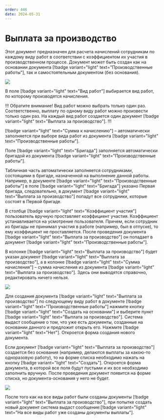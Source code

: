 ```yaml
---
order: 446
date: 2024-05-31
---
```


# Выплата за производство

Этот документ предназначен для расчета начислений сотрудникам по каждому виду работ в соответствии с коэффициентом их участия в производственном процессе. Документ может быть создан как на основании документа [!badge variant="light" text="Производственные работы"], так и самостоятельным документом (без основания).


![](/images/производство/пр4.jpg)

В поле [!badge variant="light" text="Вид работ"] выбирается вид работ, по которому производятся начисления.

!!!
Обратите внимание! Вид работ можно выбрать только один раз. Соответственно, выплату по 
одному виду работ можно произвести только один раз. На каждый вид работ создается один
документ [!badge variant="light" text="Выплата за производство"].
!!!

[!badge variant="light" text="Сумма к начислению"] –  автоматически заполняется при выборе вида работ из документа 
[!badge variant="light" text="Производственные работы"].

Поле [!badge variant="light" text="Бригада"] заполняется автоматически бригадой из документа [!badge variant="light" text="Производственные работы"].

Табличная часть автоматически заполняется сотрудниками, состоящими в бригаде, назначенной на 
выполнение данной работы. Например, в документе [!badge variant="light" text="Производственные работы"] в поле [!badge variant="light" text="Бригада"] указано Первая бригада, следовательно, в документ [!badge variant="light" text="Выплата за производство"] попадут все сотрудники, которые состоят в Первой бригаде.

В столбце [!badge variant="light" text="Коэффициент участия"] пользователь вручную проставляет коэффициент участия.
Коэффициент устанавливается на усмотрение пользователя. Причем, если сотрудник из бригады не принимал участия в работе (например, был в отпуске), то ему коэффициент не проставляется. После проведения документа [!badge variant="light" text="Выплата за производство"] он попадает в документ [!badge variant="light" text="Производственные работы"].

В колонке [!badge variant="light" text="Выплата за производство"] будет указан документ [!badge variant="light" text="Выплата за производство"], а в колонке [!badge variant="light" text="Сумма начисления"] – сумма начисления из документа [!badge variant="light" text="Выплата за производство"]. Здесь они выводятся справочно, редактировать ничего нельзя.

![](/images/производство/пр0.gif)

Для создания документа [!badge variant="light" text="Выплата за производство"] по следующему виду работ в документе 
[!badge variant="light" text="Производственные работы"] нажмите кнопку [!badge variant="light" text="Создать на основании"] и выберите пункт [!badge variant="light" text="Выплата за производство"]. Система выдаст сообщение о том, что уже есть документы, созданные на основании данного и предложит открыть его. Нажмите [!badge variant="light" text="Нет"]. Откроется форма создания нового документа.

Если документ [!badge variant="light" text="Выплата за производство"] создается без основания (например, делаются выплаты за какою-то одноразовую работу), то на форме списка необходимо нажать на кнопку [!badge variant="light" text="Создать"]. 
Откроется форма документа, в которой все поля будут пустыми и их все необходимо заполнить вручную.
После проведения документ появится на форме списка, но документа-основания у него не будет.

![](/images/производство/пр11.gif)

После того как на все виды работ были созданы документы [!badge variant="light" text="Выплата за производство"], при попытке создать новый документ система выдаст сообщение:[!badge variant="light" text="На все виды работ уже созданы документы выплаты"].
